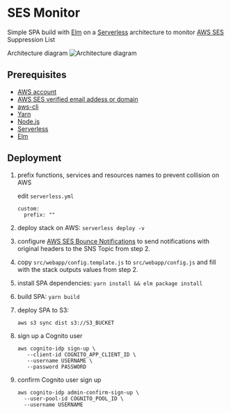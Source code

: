 # SES Monitor

Simple SPA build with [Elm](http://elm-lang.org/) on a [Serverless](https://serverless.com/) architecture to monitor [AWS SES](http://docs.aws.amazon.com/ses/latest/DeveloperGuide/notifications.html) Suppression List

Architecture diagram ![Architecture diagram](https://raw.github.com/altcatalin/ses-monitor/master/architecture_diagram.png)

## Prerequisites

* [AWS account](https://aws.amazon.com/)
* [AWS SES verified email addess or domain](https://docs.aws.amazon.com/ses/latest/DeveloperGuide/verify-addresses-and-domains.html)
* [aws-cli](https://aws.amazon.com/cli/)
* [Yarn](https://yarnpkg.com/en/docs/install)
* [Node.js](https://nodejs.org/en/)
* [Serverless](https://serverless.com/framework/docs/getting-started/)
* [Elm](https://guide.elm-lang.org/install.html)

## Deployment

1. prefix functions, services and resources names to prevent collision on AWS 
    
    edit `serverless.yml`
    
    ```
    custom:
      prefix: ""
    ```
    
2. deploy stack on AWS: `serverless deploy -v`
3. configure [AWS SES Bounce Notifications](http://docs.aws.amazon.com/ses/latest/DeveloperGuide/notifications-via-sns.html) to send notifications with original headers to the SNS Topic from step 2.
3. copy `src/webapp/config.template.js` to `src/webapp/config.js` and fill with the stack outputs values from step 2.
3. install SPA dependencies: `yarn install && elm package install`
6. build SPA: `yarn build`
7. deploy SPA to S3:
    
    ```
    aws s3 sync dist s3://S3_BUCKET
    ```

8. sign up a Cognito user

    ```
    aws cognito-idp sign-up \
       --client-id COGNITO_APP_CLIENT_ID \
       --username USERNAME \
       --password PASSWORD
    ```

9. confirm Cognito user sign up
 
    ```
    aws cognito-idp admin-confirm-sign-up \
      --user-pool-id COGNITO_POOL_ID \
      --username USERNAME
    ```
    